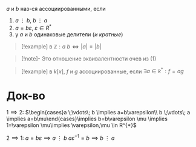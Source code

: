 $a$  и $b$ наз-ся ассоциированными, если 
1. $a \;\vdots\; b,\ b \;\vdots\; a$
2. $a=b\varepsilon,\ \varepsilon \in R^{*}$
3. у $a$ и $b$ одинаковые делители (*и кратные*)

>[!example] в $\mathbb{Z}: a~b\Leftrightarrow |a|=|b|$

>[!note]- Это отношение эквивалентности
> очев из (1)

> [!example] в $k[x],\ f$ и $g$ ассоциированные, если $\exists a \in k^{*}: f=ag$
# Док-во

$1\implies 2:$ $\begin{cases}a \;\vdots\; b \implies a=b\varepsilon\\ b \;\vdots\; a \implies a=b\mu\end{cases}\implies b=b\varepsilon \mu \implies 1=\varepsilon \mu\implies \varepsilon,\mu \in R^{*}$

$2\implies 1$:
$a=b\varepsilon\implies a \;\vdots\; b$
$a\varepsilon ^{-1}=b\implies b \;\vdots\; a$

